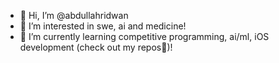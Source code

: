 - 👋 Hi, I’m @abdullahridwan
- 👀 I’m interested in swe, ai and medicine!
- 🌱 I’m currently learning competitive programming, ai/ml, iOS development (check out my repos🙂)!


